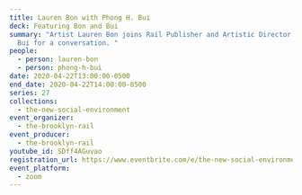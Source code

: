 ```yaml
---
title: Lauren Bon with Phong H. Bui
deck: Featuring Bon and Bui
summary: "Artist Lauren Bon joins Rail Publisher and Artistic Director Phong H.
  Bui for a conversation. "
people:
  - person: lauren-bon
  - person: phong-h-bui
date: 2020-04-22T13:00:00-0500
end_date: 2020-04-22T14:00:00-0500
series: 27
collections:
  - the-new-social-environment
event_organizer:
  - the-brooklyn-rail
event_producer:
  - the-brooklyn-rail
youtube_id: SDff4AGuvao
registration_url: https://www.eventbrite.com/e/the-new-social-environment-25-stanley-whitney-tickets-102899067882
event_platform:
  - zoom
---
```

